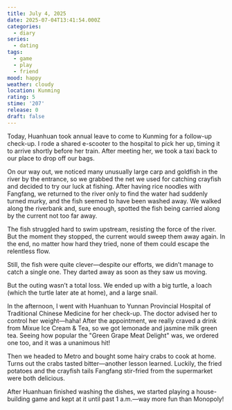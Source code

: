 ```yaml
---
title: July 4, 2025
date: 2025-07-04T13:41:54.000Z
categories:
  - diary
series:
  - dating
tags:
  - game
  - play
  - friend
mood: happy
weather: cloudy
location: Kunming
rating: 5
stime: '207'
release: 0
draft: false
---
```


Today, Huanhuan took annual leave to come to Kunming for a follow-up check-up. I rode a shared e-scooter to the hospital to pick her up, timing it to arrive shortly before her train. After meeting her, we took a taxi back to our place to drop off our bags.

On our way out, we noticed many unusually large carp and goldfish in the river by the entrance, so we grabbed the net we used for catching crayfish and decided to try our luck at fishing. After having rice noodles with Fangfang, we returned to the river only to find the water had suddenly turned murky, and the fish seemed to have been washed away. We walked along the riverbank and, sure enough, spotted the fish being carried along by the current not too far away.

The fish struggled hard to swim upstream, resisting the force of the river. But the moment they stopped, the current would sweep them away again. In the end, no matter how hard they tried, none of them could escape the relentless flow.

Still, the fish were quite clever—despite our efforts, we didn’t manage to catch a single one. They darted away as soon as they saw us moving.  

But the outing wasn’t a total loss. We ended up with a big turtle, a loach (which the turtle later ate at home), and a large snail.  

In the afternoon, I went with Huanhuan to Yunnan Provincial Hospital of Traditional Chinese Medicine for her check-up. The doctor advised her to control her weight—haha! After the appointment, we really craved a drink from Mixue Ice Cream & Tea, so we got lemonade and jasmine milk green tea. Seeing how popular the "Green Grape Meat Delight" was, we ordered one too, and it was a unanimous hit!  

Then we headed to Metro and bought some hairy crabs to cook at home. Turns out the crabs tasted bitter—another lesson learned. Luckily, the fried potatoes and the crayfish tails Fangfang stir-fried from the supermarket were both delicious.  

After Huanhuan finished washing the dishes, we started playing a house-building game and kept at it until past 1 a.m.—way more fun than Monopoly! 